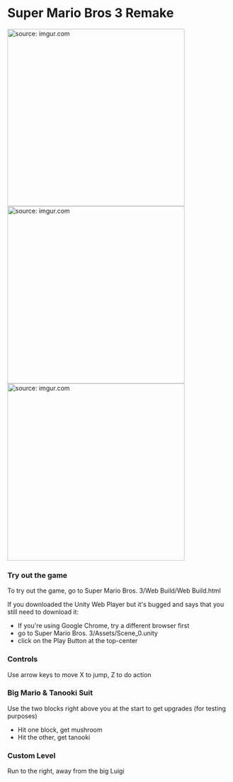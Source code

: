# Super Mario Bros 3 Remake

<a href="http://imgur.com/b6DZx09"><img src="http://i.imgur.com/b6DZx09.png" title="source: imgur.com" width="400"/></a>
<a href="http://imgur.com/Qe92C3Q"><img src="http://i.imgur.com/Qe92C3Q.png" title="source: imgur.com" width="400"/></a>
<a href="http://imgur.com/7jutNQX"><img src="http://i.imgur.com/7jutNQX.png" title="source: imgur.com" width="400"/></a>


### Try out the game

To try out the game, go to Super Mario Bros. 3/Web Build/Web Build.html

If you downloaded the Unity Web Player but it's bugged and says that you still need to download it:
- If you're using Google Chrome, try a different browser first
- go to Super Mario Bros. 3/Assets/Scene_0.unity
- click on the Play Button at the top-center

### Controls

Use arrow keys to move
X to jump, Z to do action

### Big Mario & Tanooki Suit

Use the two blocks right above you at the start to get upgrades (for testing purposes)

- Hit one block, get mushroom
- Hit the other, get tanooki

### Custom Level

Run to the right, away from the big Luigi
